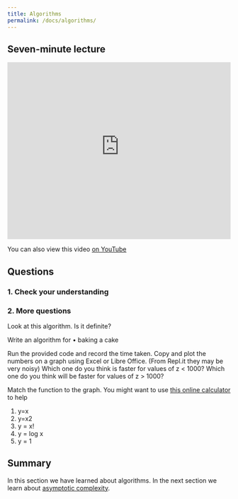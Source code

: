 ```yaml
---
title: Algorithms
permalink: /docs/algorithms/
---
```


## Seven-minute lecture

<iframe width="100%" height="400px" src="https://www.youtube-nocookie.com/embed/X_f8upZKcKc" frameborder="0" allow="accelerometer; autoplay; encrypted-media; gyroscope; picture-in-picture" allowfullscreen></iframe>

You can also view this video [on YouTube](https://youtu.be/X_f8upZKcKc)

## Questions

### 1. Check your understanding

### 2. More questions
Look at this algorithm. Is it definite?

Write an algorithm for
    • baking a cake

Run the provided code and record the time taken. Copy and plot the numbers on a graph using Excel or Libre Office. (From Repl.it they may be very noisy)
Which one do you think is faster for values of z < 1000?
Which one do you think will be faster for values of z > 1000?


Match the function to the graph. You might want to use [this online calculator](https://www.desmos.com/calculator) to help

1. y=x
2. y=x2
3. y = x!
4. y = log x
5. y = 1


## Summary

In this section we have learned about algorithms. In the next section we learn about [asymptotic complexity](../asymptotic-complexity/).
